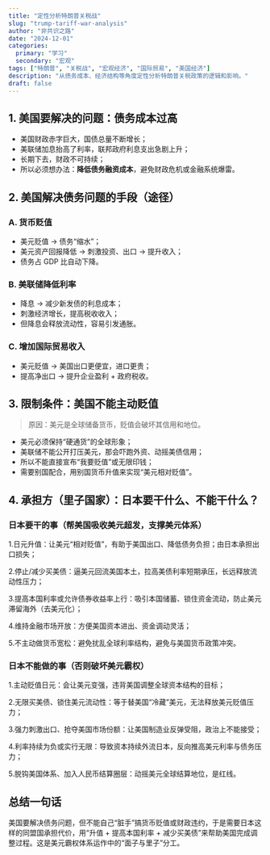 ```yaml
---
title: "定性分析特朗普关税战"
slug: "trump-tariff-war-analysis"
author: "非共识之路"
date: "2024-12-01"
categories:
  primary: "学习"
  secondary: "宏观"
tags: ["特朗普", "关税战", "宏观经济", "国际贸易", "美国经济"]
description: "从债务成本、经济结构等角度定性分析特朗普关税政策的逻辑和影响。"
draft: false
---
```


## 1. 美国要解决的问题：债务成本过高

- 美国财政赤字巨大，国债总量不断增长；
- 美联储加息抬高了利率，联邦政府利息支出急剧上升；
- 长期下去，财政不可持续；
- 所以必须想办法：**降低债务融资成本**，避免财政危机或金融系统爆雷。

## 2. 美国解决债务问题的手段（途径）

### A. 货币贬值
- 美元贬值 → 债务“缩水”；
- 美元资产回报降低 → 刺激投资、出口 → 提升收入；
- 债务占 GDP 比自动下降。

### B. 美联储降低利率
- 降息 → 减少新发债的利息成本；
- 刺激经济增长，提高税收收入；
- 但降息会释放流动性，容易引发通胀。

### C. 增加国际贸易收入
- 美元贬值 → 美国出口更便宜，进口更贵；
- 提高净出口 → 提升企业盈利 + 政府税收。

## 3. 限制条件：美国不能主动贬值

> 原因：美元是全球储备货币，贬值会破坏其信用和地位。

- 美元必须保持“硬通货”的全球形象；
- 美联储不能公开打压美元，那会吓跑外资、动摇美债信用；
- 所以不能直接宣布“我要贬值”或无限印钱；
- 需要别国配合，用别国货币升值来实现“美元相对贬值”。

## 4. 承担方（里子国家）：日本要干什么、不能干什么？

### 日本要干的事（帮美国吸收美元超发，支撑美元体系）
1.日元升值：让美元“相对贬值”，有助于美国出口、降低债务负担；由日本承担出口损失；

2.停止/减少买美债：逼美元回流美国本土，拉高美债利率短期承压，长远释放流动性压力；

3.提高本国利率或允许债券收益率上行：吸引本国储蓄、锁住资金流动，防止美元滞留海外（去美元化）；

4.维持金融市场开放：方便美国资本进出、资金调动灵活；

5.不主动做货币宽松：避免扰乱全球利率结构，避免与美国货币政策冲突。



### 日本不能做的事（否则破坏美元霸权）
1.主动贬值日元：会让美元变强，违背美国调整全球资本结构的目标；

2.无限买美债、锁住美元流动性：等于替美国“冷藏”美元，无法释放美元贬值压力；

3.强力刺激出口、抢夺美国市场份额：让美国制造业反弹受阻，政治上不能接受；

4.利率持续为负或实行无限：导致资本持续外流日本，反向推高美元利率与债务压力；

5.脱钩美国体系、加入人民币结算圈层：动摇美元全球结算地位，是红线。



## 总结一句话
美国要解决债务问题，但不能自己“脏手”搞货币贬值或财政违约，于是需要日本这样的同盟国承担代价，用“升值 + 提高本国利率 + 减少买美债”来帮助美国完成调整过程。这是美元霸权体系运作中的“面子与里子”分工。